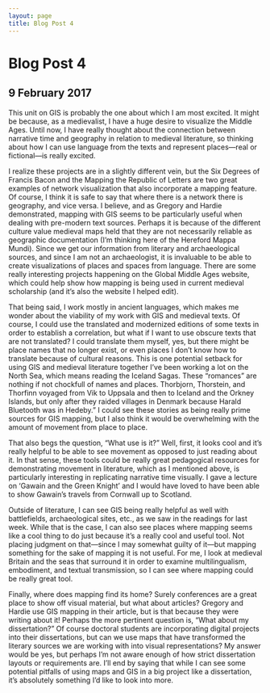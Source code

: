 ```yaml
---
layout: page
title: Blog Post 4
---
```

# Blog Post 4

## 9 February 2017

This unit on GIS is probably the one about which I am most excited. It might be because, as a medievalist, I have a huge desire to visualize the Middle Ages. Until now, I have really thought about the connection between narrative time and geography in relation to medieval literature, so thinking about how I can use language from the texts and represent places—real or fictional—is really excited.

I realize these projects are in a slightly different vein, but the Six Degrees of Francis Bacon and the Mapping the Republic of Letters are two great examples of network visualization that also incorporate a mapping feature. Of course, I think it is safe to say that where there is a network there is geography, and vice versa. I believe, and as Gregory and Hardie demonstrated, mapping with GIS seems to be particularly useful when dealing with pre-modern text sources. Perhaps it is because of the different culture value medieval maps held that they are not necessarily reliable as geographic documentation (I’m thinking here of the Hereford Mappa Mundi). Since we get our information from literary and archaeological sources, and since I am not an archaeologist, it is invaluable to be able to create visualizations of places and spaces from language. There are some really interesting projects happening on the Global Middle Ages website, which could help show how mapping is being used in current medieval scholarship (and it’s also the website I helped edit).

That being said, I work mostly in ancient languages, which makes me wonder about the viability of my work with GIS and medieval texts. Of course, I could use the translated and modernized editions of some texts in order to establish a correlation, but what if I want to use obscure texts that are not translated? I could translate them myself, yes, but there might be place names that no longer exist, or even places I don’t know how to translate because of cultural reasons. This is one potential setback for using GIS and medieval literature together I’ve been working a lot on the North Sea, which means reading the Iceland Sagas. These “romances” are nothing if not chockfull of names and places. Thorbjorn, Thorstein, and Thorfinn voyaged from Vik to Uppsala and then to Iceland and the Orkney Islands, but only after they raided villages in Denmark because Harald Bluetooth was in Hedeby.” I could see these stories as being really prime sources for GIS mapping, but I also think it would be overwhelming with the amount of movement from place to place.

That also begs the question, “What use is it?” Well, first, it looks cool and it’s really helpful to be able to see movement as opposed to just reading about it. In that sense, these tools could be really great pedagogical resources for demonstrating movement in literature, which as I mentioned above, is particularly interesting in replicating narrative time visually. I gave a lecture on ‘Gawain and the Green Knight’ and I would have loved to have been able to show Gawain’s travels from Cornwall up to Scotland.

Outside of literature, I can see GIS being really helpful as well with battlefields, archaeological sites, etc., as we saw in the readings for last week. While that is the case, I can also see places where mapping seems like a cool thing to do just because it’s a really cool and useful tool. Not placing judgment on that—since I may somewhat guilty of it—but mapping something for the sake of mapping it is not useful. For me, I look at medieval Britain and the seas that surround it in order to examine multilingualism, embodiment, and textual transmission, so I can see where mapping could be really great tool.

Finally, where does mapping find its home? Surely conferences are a great place to show off visual material, but what about articles? Gregory and Hardie use GIS mapping in their article, but is that because they were writing about it! Perhaps the more pertinent question is, “What about my dissertation?” Of course doctoral students are incorporating digital projects into their dissertations, but can we use maps that have transformed the literary sources we are working with into visual representations? My answer would be yes, but perhaps I’m not aware enough of how strict dissertation layouts or requirements are. I’ll end by saying that while I can see some potential pitfalls of using maps and GIS in a big project like a dissertation, it’s absolutely something I’d like to look into more.
